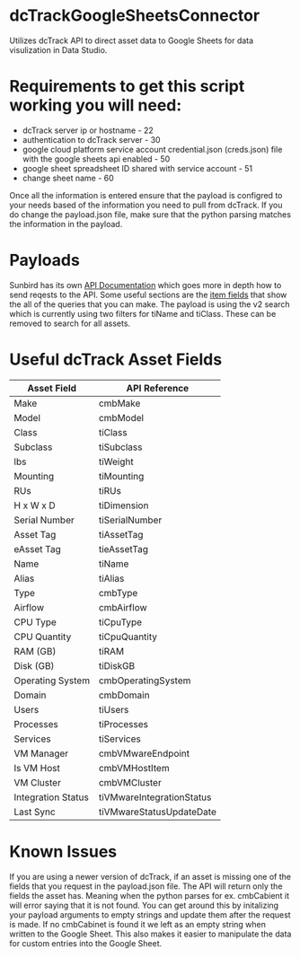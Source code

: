 # dcTrackGoogleSheetsConnector
Utilizes dcTrack API to direct asset data to Google Sheets for data visulization in Data Studio.

# Requirements to get this script working you will need:
- dcTrack server ip or hostname - 22
- authentication to dcTrack server - 30
- google cloud platform service account credential.json (creds.json) file with the google sheets api enabled - 50
- google sheet spreadsheet ID shared with service account - 51
- change sheet name - 60

Once all the information is entered ensure that the payload is configred to your needs based of the information you need to pull from dcTrack.
If you do change the payload.json file, make sure that the python parsing matches the information in the payload.

# Payloads
Sunbird has its own [API Documentation](https://www.sunbirddcim.com/help/dcTrack/v720/API/en/Default.htm#APIGuide/Introduction.htm%3FTocPath%3D_____1) which goes more in depth how to send reqests to the API. Some useful sections are the [item fields](https://www.sunbirddcim.com/help/dcTrack/v720/API/en/Default.htm#APIGuide/dcTrack_Item_Fields.htm%3FTocPath%3D_____16) that show the all of the queries that you can make. The payload is using the v2 search which is currently using two filters for tiName and tiClass. These can be removed to search for all assets.

# Useful dcTrack Asset Fields

| Asset Field                      | API Reference                    |
|----------------------------------|----------------------------------|
| Make                             | cmbMake                          |
| Model                            | cmbModel                         |
| Class                            | tiClass                          |
| Subclass                         | tiSubclass                       |
| lbs                              | tiWeight                         |
| Mounting                         | tiMounting                       |
| RUs                              | tiRUs                            |
| H x W x D                        | tiDimension                      |
| Serial Number                    | tiSerialNumber                   |
| Asset Tag                        | tiAssetTag                       |
| eAsset Tag                       | tieAssetTag                      |
| Name                             | tiName                           |
| Alias                            | tiAlias                          |
| Type                             | cmbType                          |
| Airflow                          | cmbAirflow                       |
| CPU Type                         | tiCpuType                        |
| CPU Quantity                     | tiCpuQuantity                    |
| RAM (GB)                         | tiRAM                            |
| Disk (GB)                        | tiDiskGB                         |
| Operating System                 | cmbOperatingSystem               |
| Domain                           | cmbDomain                        |
| Users                            | tiUsers                          |
| Processes                        | tiProcesses                      |
| Services                         | tiServices                       |
| VM Manager                       | cmbVMwareEndpoint                |
| Is VM Host                       | cmbVMHostItem                    |
| VM Cluster                       | cmbVMCluster                     |
| Integration Status               | tiVMwareIntegrationStatus        |
| Last Sync                        | tiVMwareStatusUpdateDate         |

# Known Issues
If you are using a newer version of dcTrack, if an asset is missing one of the fields that you request in the payload.json file. The API will return only the fields the asset has. Meaning when the python parses for ex. cmbCabient it will error saying that it is not found. You can get around this by initalizing your payload arguments to empty strings and update them after the request is made. If no cmbCabinet is found it we left as an empty string when written to the Google Sheet. This also makes it easier to manipulate the data for custom entries into the Google Sheet.
